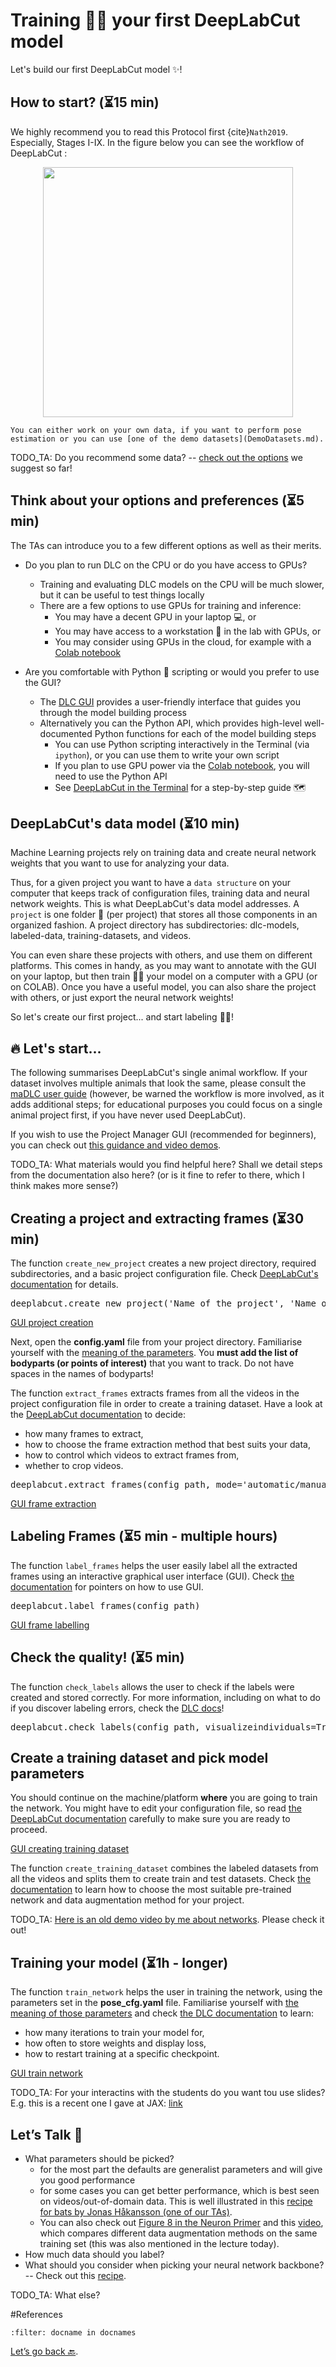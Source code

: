 # Training 🏋️‍♀️ your first DeepLabCut model

Let's build our first DeepLabCut model ✨!

## How to start? (⏳15 min)

We highly recommend you to read this Protocol first {cite}`Nath2019`. Especially, Stages I-IX.  In the figure below you can see the workflow of DeepLabCut :

 <p align="center">
<img src="https://static1.squarespace.com/static/57f6d51c9f74566f55ecf271/t/5cca272524a69435c3251c40/1556752170424/flowfig.jpg?format=1000w" height="400">

```{note}
You can either work on your own data, if you want to perform pose estimation or you can use [one of the demo datasets](DemoDatasets.md).
```

TODO_TA: Do you recommend some data? -- [check out the options](DemoDatasets.md) we suggest so far!

## Think about your options and preferences (⏳5 min)

The TAs can introduce you to a few different options as well as their merits.

- Do you plan to run DLC on the CPU or do you have access to GPUs?
    - Training and evaluating DLC models on the CPU will be much slower, but it can be useful to test things locally
    - There are a few options to use GPUs for training and inference:
        - You may have a decent GPU in your laptop 💻, or 
        - You may have access to a workstation 🚧 in the lab with GPUs, or
        - You may consider using GPUs in the cloud, for example with a [Colab notebook](https://github.com/DeepLabCut/DeepLabCut/tree/master/examples#demo-jupyter--colaboratory-notebooks)

- Are you comfortable with Python 🐍 scripting or would you prefer to use the GUI?
    - The [DLC GUI](https://deeplabcut.github.io/DeepLabCut/docs/standardDeepLabCut_UserGuide.html#deeplabcut-project-manager-gui-recommended-for-beginners) provides a user-friendly interface that guides you through the model building process
    - Alternatively you can the Python API, which provides high-level well-documented Python functions for each of the model building steps
        - You can use Python scripting interactively in the Terminal (via `ipython`), or you can use them to write your own script
        - If you plan to use GPU power via the [Colab notebook](https://github.com/DeepLabCut/DeepLabCut/tree/master/examples#demo-jupyter--colaboratory-notebooks), you will need to use the Python API
        - See [DeepLabCut in the Terminal](https://deeplabcut.github.io/DeepLabCut/docs/standardDeepLabCut_UserGuide.html#deeplabcut-in-the-terminal) for a step-by-step guide 🗺

## DeepLabCut's data model (⏳10 min)

Machine Learning projects rely on training data and create neural network weights that you want to use for analyzing your data.

Thus, for a given project you want to have a `data structure` on your computer that keeps track of configuration files, training data and neural network weights. This is what DeepLabCut's data model addresses. A `project` is one folder 📂 (per project) that stores all those components in an organized fashion. A project directory has subdirectories: dlc-models, labeled-data, training-datasets, and videos.

You can even share these projects with others, and use them on different platforms. This comes in handy, as you may want to annotate with the GUI on your laptop, but then train 🏋️‍♀️ your model on a computer with a GPU (or on COLAB). Once you have a useful model, you can also share the project with others, or just export the neural network weights!

So let's create our first project... and start labeling 🎉🎉!

## 🔥 Let's start...

The following summarises DeepLabCut's single animal workflow. If your dataset involves multiple animals that look the same, please consult the <a href="https://deeplabcut.github.io/DeepLabCut/docs/maDLC_UserGuide.html#multi-animal-userguide" target="_blank">maDLC user guide</a> (however, be warned the workflow is more involved, as it adds additional steps; for educational purposes you could focus on a single animal project first, if you have never used DeepLabCut).

If you wish to use the Project Manager GUI (recommended for beginners), you can check out <a href="https://deeplabcut.github.io/DeepLabCut/docs/PROJECT_GUI.html" target="_blank">this guidance and video demos</a>.

TODO_TA: What materials would you find helpful here? Shall we detail steps from the documentation also here? (or is it fine to refer to there, which I think makes more sense?)

## Creating a project and extracting frames (⏳30 min)

The function `create_new_project` creates a new project directory, required subdirectories, and a basic project configuration file. Check <a href="https://deeplabcut.github.io/DeepLabCut/docs/standardDeepLabCut_UserGuide.html#a-create-a-new-project" target="_blank">DeepLabCut's documentation</a> for details.

<pre lang="python">deeplabcut.create_new_project('Name of the project', 'Name of the experimenter', ['Full path of video 1', 'Full path of video2', 'Full path of video3'], working_directory='Full path of the working directory', copy_videos=True/False, multianimal=True/False)</pre>

[GUI project creation](https://youtu.be/KcXogR-p5Ak?t=32)

Next, open the **config.yaml** file from your project directory. Familiarise yourself with the <a href="https://static1.squarespace.com/static/57f6d51c9f74566f55ecf271/t/5c40f4124d7a9c0b2ce651c1/1547760716298/Box1-01.png?format=1000w" target="_blank">meaning of the parameters</a>. You **must add the list of bodyparts (or points of interest)** that you want to track. Do not have spaces in the names of bodyparts!

The function `extract_frames` extracts frames from all the videos in the project configuration file in order to create a training dataset. Have a look at the <a href="https://deeplabcut.github.io/DeepLabCut/docs/standardDeepLabCut_UserGuide.html#c-data-selection-extract-frames" target="_blank">DeepLabCut documentation</a> to decide:
- how many frames to extract,
- how to choose the frame extraction method that best suits your data,
- how to control which videos to extract frames from,
- whether to crop videos.

<pre lang="python">deeplabcut.extract_frames(config_path, mode='automatic/manual', algo='uniform/kmeans', userfeedback=False, crop=True/False)</pre>

[GUI frame extraction](https://youtu.be/KcXogR-p5Ak?t=87)

## Labeling Frames (⏳5 min - multiple hours)
The function `label_frames` helps the user easily label all the extracted frames using an interactive graphical user interface (GUI). Check <a href="https://deeplabcut.github.io/DeepLabCut/docs/standardDeepLabCut_UserGuide.html#d-label-frames" target="_blank">the documentation</a> for pointers on how to use GUI.

<pre lang="python">deeplabcut.label_frames(config_path)</pre>

[GUI frame labelling](https://youtu.be/KcXogR-p5Ak?t=111)

## Check the quality! (⏳5 min)
The function `check_labels` allows the user to check if the labels were created and stored correctly. For more information, including on what to do if you discover labeling errors, check the <a href="https://deeplabcut.github.io/DeepLabCut/docs/standardDeepLabCut_UserGuide.html#e-check-annotated-frames" target="_blank">DLC docs</a>!

<pre lang="python">deeplabcut.check_labels(config_path, visualizeindividuals=True/False)</pre>

## Create a training dataset and pick model parameters
You should continue on the machine/platform **where** you are going to train the network. You might have to edit your configuration file, so read <a href="https://deeplabcut.github.io/DeepLabCut/docs/standardDeepLabCut_UserGuide.html#f-create-training-dataset-s" target="_blank">the DeepLabCut documentation</a> carefully to make sure you are ready to proceed.

[GUI creating training dataset](https://youtu.be/KcXogR-p5Ak?t=160)

The function `create_training_dataset` combines the labeled datasets from all the videos and splits them to create train and test datasets. Check <a href="https://deeplabcut.github.io/DeepLabCut/docs/standardDeepLabCut_UserGuide.html#f-create-training-dataset-s" target="_blank">the documentation</a> to learn how to choose the most suitable pre-trained network and data augmentation method for your project.

TODO_TA: [Here is an old demo video by me about networks](https://www.youtube.com/watch?v=ILsuC4icBU0&t=760s). Please check it out!

## Training your model (⏳1h - longer)
The function `train_network` helps the user in training the network, using the parameters set in the **pose_cfg.yaml** file. Familiarise yourself with <a href="https://images.squarespace-cdn.com/content/v1/57f6d51c9f74566f55ecf271/1570325287859-NHCTKWOFWPVWLH8B79PS/ke17ZwdGBToddI8pDm48kApwhYXjNb7J-ZG10ZuuPUJ7gQa3H78H3Y0txjaiv_0fDoOvxcdMmMKkDsyUqMSsMWxHk725yiiHCCLfrh8O1z4YTzHvnKhyp6Da-NYroOW3ZGjoBKy3azqku80C789l0uRNgJXBmK_J7vOfsoUyYccR03UZyExumRKzyR7hPRvjPGikK2uEIM-3GOD5thTJoQ/Box2-01.png?format=1000w" target="_blank">the meaning of those parameters</a> and check <a href="https://deeplabcut.github.io/DeepLabCut/docs/standardDeepLabCut_UserGuide.html#g-train-the-network" target="_blank">the DLC documentation</a> to learn:
- how many iterations to train your model for,
- how often to store weights and display loss,
- how to restart training at a specific checkpoint.

[GUI train network](https://youtu.be/WXCVr6xAcCA?t=58)

TODO_TA: For your interactins with the students do you want tou use slides? E.g. this is a recent one I gave at JAX: <a href="https://github.com/DeepLabCut/DeepLabCut-Workshop-Materials/blob/master/JAX-TutorialOct2022.pdf?highlight=tutorial" target="_blank">link</a>

## Let’s Talk 📲

- What parameters should be picked?
    - for the most part the defaults are generalist parameters and will give you good performance
    - for some cases you can get better performance, which is best seen on videos/out-of-domain data. This is well illustrated in this [recipe for bats by Jonas Håkansson (one of our TAs)](https://deeplabcut.github.io/DeepLabCut/docs/recipes/flip_and_rotate.html).
    - You can also check out [Figure 8 in the Neuron Primer](https://www.cell.com/neuron/fulltext/S0896-6273(20)30717-0) and this [video](https://www.cell.com/cms/10.1016/j.neuron.2020.09.017/attachment/46e265f6-9ff2-4f64-9116-b8cc9c958fc4/mmc1), which compares different data augmentation methods on the same training set (this was also mentioned in the lecture today).
- How much data should you label?
- What should you consider when picking your neural network backbone?
-- Check out this [recipe](https://deeplabcut.github.io/DeepLabCut/docs/recipes/nn.html).

TODO_TA: What else?

#References

```{bibliography}
:filter: docname in docnames
```

[Let’s go back 🔙](../README.md).
